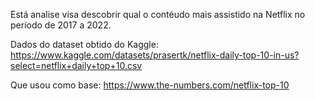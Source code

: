 
Está analise visa descobrir qual o contéudo mais assistido na Netflix no período de 2017 a 2022.

Dados do dataset obtido do Kaggle:
https://www.kaggle.com/datasets/prasertk/netflix-daily-top-10-in-us?select=netflix+daily+top+10.csv

Que usou como base:
https://www.the-numbers.com/netflix-top-10

